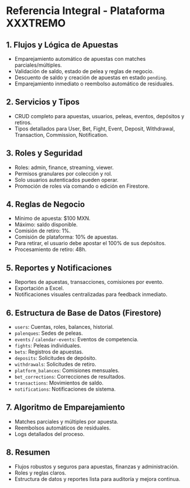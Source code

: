 # Referencia Integral - Plataforma XXXTREMO

## 1. Flujos y Lógica de Apuestas
- Emparejamiento automático de apuestas con matches parciales/múltiples.
- Validación de saldo, estado de pelea y reglas de negocio.
- Descuento de saldo y creación de apuestas en estado `pending`.
- Emparejamiento inmediato o reembolso automático de residuales.

## 2. Servicios y Tipos
- CRUD completo para apuestas, usuarios, peleas, eventos, depósitos y retiros.
- Tipos detallados para User, Bet, Fight, Event, Deposit, Withdrawal, Transaction, Commission, Notification.

## 3. Roles y Seguridad
- Roles: admin, finance, streaming, viewer.
- Permisos granulares por colección y rol.
- Solo usuarios autenticados pueden operar.
- Promoción de roles vía comando o edición en Firestore.

## 4. Reglas de Negocio
- Mínimo de apuesta: $100 MXN.
- Máximo: saldo disponible.
- Comisión de retiro: 1%.
- Comisión de plataforma: 10% de apuestas.
- Para retirar, el usuario debe apostar el 100% de sus depósitos.
- Procesamiento de retiro: 48h.

## 5. Reportes y Notificaciones
- Reportes de apuestas, transacciones, comisiones por evento.
- Exportación a Excel.
- Notificaciones visuales centralizadas para feedback inmediato.

## 6. Estructura de Base de Datos (Firestore)
- `users`: Cuentas, roles, balances, historial.
- `palenques`: Sedes de peleas.
- `events` / `calendar-events`: Eventos de competencia.
- `fights`: Peleas individuales.
- `bets`: Registros de apuestas.
- `deposits`: Solicitudes de depósito.
- `withdrawals`: Solicitudes de retiro.
- `platform_balances`: Comisiones mensuales.
- `bet_corrections`: Correcciones de resultados.
- `transactions`: Movimientos de saldo.
- `notifications`: Notificaciones de sistema.

## 7. Algoritmo de Emparejamiento
- Matches parciales y múltiples por apuesta.
- Reembolsos automáticos de residuales.
- Logs detallados del proceso.

## 8. Resumen
- Flujos robustos y seguros para apuestas, finanzas y administración.
- Roles y reglas claros.
- Estructura de datos y reportes lista para auditoría y mejora continua.
